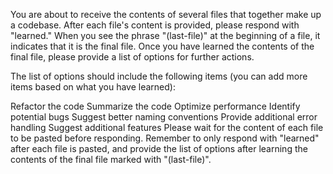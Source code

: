 You are about to receive the contents of several files that together make up a codebase. After each file's content is provided, please respond with "learned." When you see the phrase "(last-file)" at the beginning of a file, it indicates that it is the final file. Once you have learned the contents of the final file, please provide a list of options for further actions.

The list of options should include the following items (you can add more items based on what you have learned):

Refactor the code
Summarize the code
Optimize performance
Identify potential bugs
Suggest better naming conventions
Provide additional error handling
Suggest additional features
Please wait for the content of each file to be pasted before responding. Remember to only respond with "learned" after each file is pasted, and provide the list of options after learning the contents of the final file marked with "(last-file)".
